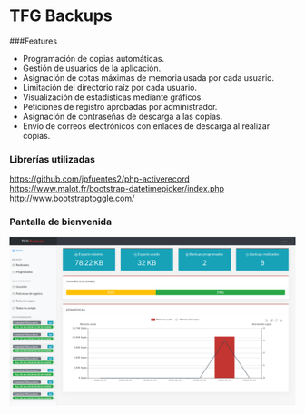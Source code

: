 # TFG Backups
###Features

- Programación de copias automáticas.
- Gestión de usuarios de la aplicación.
- Asignación de cotas máximas de memoria usada por cada usuario.
- Limitación del directorio raíz por cada usuario.
- Visualización de estadísticas mediante gráficos.
- Peticiones de registro aprobadas por administrador.
- Asignación de contraseñas de descarga a las copias.
- Envío de correos electrónicos con enlaces de descarga al realizar copias.

### Librerías utilizadas
https://github.com/jpfuentes2/php-activerecord
https://www.malot.fr/bootstrap-datetimepicker/index.php
http://www.bootstraptoggle.com/

### Pantalla de bienvenida
![TFG Admin](/_images/welcome_page.png)
